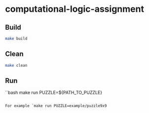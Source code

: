 # computational-logic-assignment

## Build

```bash
make build
```

## Clean

```bash
make clean
```

## Run

``bash
make run PUZZLE=${PATH_TO_PUZZLE}
```

For example `make run PUZZLE=example/puzzle9x9

